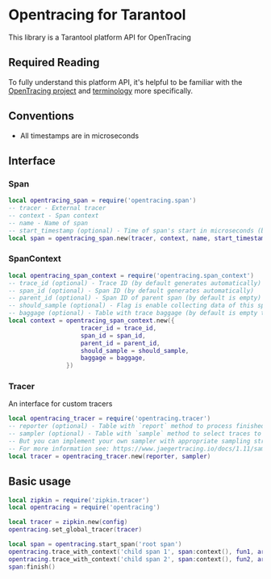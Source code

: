 # Opentracing for Tarantool

This library is a Tarantool platform API for OpenTracing

## Required Reading

To fully understand this platform API,
it's helpful to be familiar with the [OpenTracing project](https://opentracing.io) and
[terminology](https://opentracing.io/specification/) more specifically.

## Conventions

  - All timestamps are in microseconds

## Interface

### Span
```lua
local opentracing_span = require('opentracing.span')
-- tracer - External tracer
-- context - Span context
-- name - Name of span
-- start_timestamp (optional) - Time of span's start in microseconds (by default current time)
local span = opentracing_span.new(tracer, context, name, start_timestamp)
```

### SpanContext
```lua
local opentracing_span_context = require('opentracing.span_context')
-- trace_id (optional) - Trace ID (by default generates automatically)
-- span_id (optional) - Span ID (by default generates automatically)
-- parent_id (optional) - Span ID of parent span (by default is empty)
-- should_sample (optional) - Flag is enable collecting data of this span (by default false)
-- baggage (optional) - Table with trace baggage (by default is empty table)
local context = opentracing_span_context.new({
                    tracer_id = trace_id,
                    span_id = span_id,
                    parent_id = parent_id,
                    should_sample = should_sample,
                    baggage = baggage,
                })
```

### Tracer
An interface for custom tracers
```lua
local opentracing_tracer = require('opentracing.tracer')
-- reporter (optional) - Table with `report` method to process finished spans (by default no-op table)
-- sampler (optional) - Table with `sample` method to select traces to send to distributing tracing system (by default random selection)
-- But you can implement your own sampler with appropriate sampling strategy
-- For more information see: https://www.jaegertracing.io/docs/1.11/sampling/
local tracer = opentracing_tracer.new(reporter, sampler)
```

## Basic usage
```lua
local zipkin = require('zipkin.tracer')
local opentracing = require('opentracing')

local tracer = zipkin.new(config)
opentracing.set_global_tracer(tracer)

local span = opentracing.start_span('root span')
opentracing.trace_with_context('child span 1', span:context(), fun1, arg1)
opentracing.trace_with_context('child span 2', span:context(), fun2, arg2)
span:finish()
```
